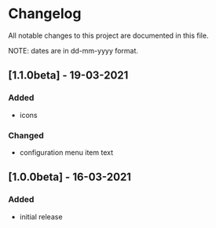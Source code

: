 # Changelog
All notable changes to this project are documented in this file.

NOTE: dates are in dd-mm-yyyy format.

## [1.1.0beta] - 19-03-2021
### Added
- icons
### Changed
- configuration menu item text

## [1.0.0beta] - 16-03-2021
### Added
- initial release
